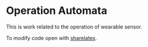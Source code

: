 # Operation Automata

This is work related to the operation of wearable sensor.

To modify code open with [sharelatex](www.sharelatex.com).

